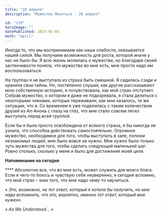 ```yaml
---
title: "28 апреля"
description: "Мужество Меняться - 28 апреля"

id: "119"
heroImage: ""
datePublished: 2023-05-04
moth: "april"
---
```


Иногда то, что мы воспринимаем как наши слабости, оказывается нашей силой. Мы
получаем возможность для роста, которой иначе у нас не было бы. Я всю жизнь
молилась о мужестве, но благодаря своей застенчивости поняла, что мужество во
мне есть, мне просто надо им воспользоваться.

На группах я не выступала из страха быть смешной. Я садилась сзади и хранила
свои тайны. Но, постепенно слушая, как другие рассказывают мою собственную
историю, я почувствовала, как мой страх отступает. Собрав мужество, о котором
я даже не подозревала, я стала делиться с некоторыми членами, которые
переживали, как мне казалось, те же ситуации, что я. Со временем я уже
поделилась с таким количеством друзей из Ал-Анона с глазу на глаз, что мне
стало совсем легко выступать перед всей группой.

Если бы я была просто освобождена от всякого страха, я бы никогда не узнала,
что способна действовать самостоятельно. Огромное мужество, необходимое для
того, чтобы выступать в зале, полном незнакомых людей, мне было вовсе не
нужно. Мне нужно было только чуть мужества для того, чтобы сделать следующий
маленький шаг. Ровно столько, сколько у меня и было для достижения моей цели.

**Напоминание на сегодня**

\*\*\*\* Абсолютно все, что во мне есть, может служить для моего блага. Если я
чего-то боюсь и чувствую себя неуверенно, я сегодня вспомню, что мой страх –
знак того, что мне надо чему-то научиться.

« _Это, возможно, не тот ответ, который я хотела бы получить, но мне надо
вспомнить, что это, вероятно, именно тот ответ, который мне нужен»._

_«_ _As_ _We_ _Understood_ _…»_
